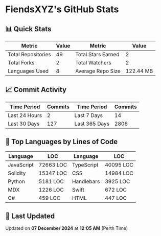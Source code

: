 # FiendsXYZ's GitHub Stats

## 📊 Quick Stats

| Metric               | Value       | Metric               | Value       |
|----------------------|-------------|----------------------|-------------|
| Total Repositories   | 49 | Total Stars Earned   | 2 |
| Total Forks          | 2 | Total Watchers       | 2 |
| Languages Used       | 8 | Average Repo Size    | 122.44 MB |

## 📈 Commit Activity

| Time Period      | Commits      | Time Period      | Commits      |
|------------------|--------------|------------------|--------------|
| Last 24 Hours    | 2 | Last 7 Days      | 14 |
| Last 30 Days     | 127 | Last 365 Days    | 2806 |

## 📝 Top Languages by Lines of Code

| Language       | LOC        | Language       | LOC        |
|----------------|------------|----------------|------------|
| JavaScript       | 72663 LOC  | TypeScript       | 40095 LOC  |
| Solidity       | 15347 LOC  | CSS       | 14984 LOC  |
| Python       | 5181 LOC  | Handlebars       | 3925 LOC  |
| MDX       | 1226 LOC  | Swift       | 672 LOC  |
| C#       | 459 LOC  | HTML       | 447 LOC  |

## 📅 Last Updated

Updated on **07 December 2024** at **12:05 AM** (Perth Time)
